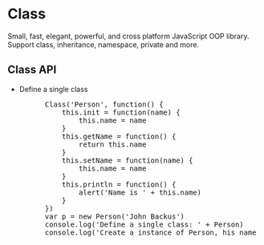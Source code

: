 Class
=====

Small, fast, elegant, powerful, and cross platform JavaScript OOP library. Support class, inheritance, namespace, private and more.


## Class API

+ Define a single class
    <pre>
        Class('Person', function() {
            this.init = function(name) {
                this.name = name
            }
            this.getName = function() {
                return this.name
            }
            this.setName = function(name) {
                this.name = name
            }
            this.println = function() {
                alert('Name is ' + this.name)
            }
        })
        var p = new Person('John Backus')
        console.log('Define a single class: ' + Person)
        console.log('Create a instance of Person, his name is ' + p.getName())
    </pre>